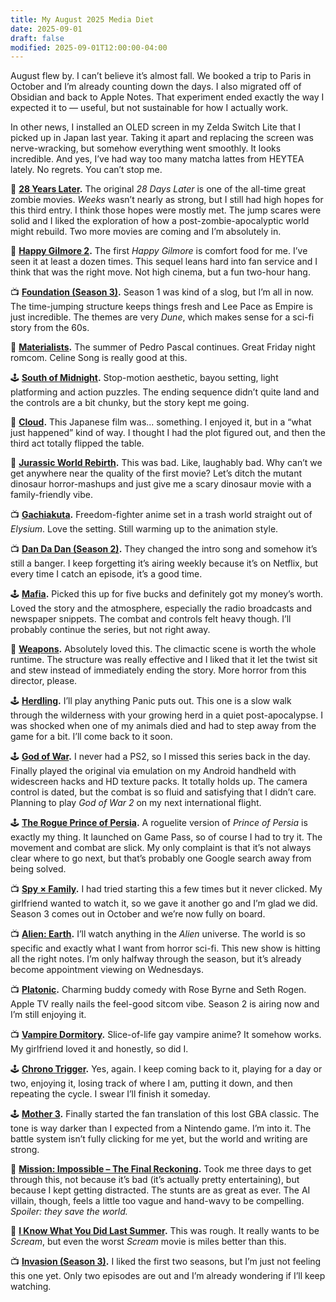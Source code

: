 ```yaml
---
title: My August 2025 Media Diet
date: 2025-09-01
draft: false
modified: 2025-09-01T12:00:00-04:00
---
```


August flew by. I can’t believe it’s almost fall. We booked a trip to Paris in October and I’m already counting down the days. I also migrated off of Obsidian and back to Apple Notes. That experiment ended exactly the way I expected it to — useful, but not sustainable for how I actually work.

In other news, I installed an OLED screen in my Zelda Switch Lite that I picked up in Japan last year. Taking it apart and replacing the screen was nerve-wracking, but somehow everything went smoothly. It looks incredible. And yes, I’ve had way too many matcha lattes from HEYTEA lately. No regrets. You can’t stop me.

🍿 **[28 Years Later](https://en.wikipedia.org/wiki/28_Years_Later).** The original *28 Days Later* is one of the all-time great zombie movies. *Weeks* wasn’t nearly as strong, but I still had high hopes for this third entry. I think those hopes were mostly met. The jump scares were solid and I liked the exploration of how a post-zombie-apocalyptic world might rebuild. Two more movies are coming and I’m absolutely in.

🍿 **[Happy Gilmore 2](https://en.wikipedia.org/wiki/Happy_Gilmore_2).** The first *Happy Gilmore* is comfort food for me. I’ve seen it at least a dozen times. This sequel leans hard into fan service and I think that was the right move. Not high cinema, but a fun two-hour hang.

📺 **[Foundation (Season 3)](https://en.wikipedia.org/wiki/Foundation_(TV_series)).** Season 1 was kind of a slog, but I’m all in now. The time-jumping structure keeps things fresh and Lee Pace as Empire is just incredible. The themes are very *Dune*, which makes sense for a sci-fi story from the 60s.

🍿 **[Materialists](https://en.wikipedia.org/wiki/Materialists_%28film%29).** The summer of Pedro Pascal continues. Great Friday night romcom. Celine Song is really good at this.

🕹️ **[South of Midnight](https://en.wikipedia.org/wiki/South_of_Midnight).** Stop-motion aesthetic, bayou setting, light platforming and action puzzles. The ending sequence didn’t quite land and the controls are a bit chunky, but the story kept me going.

🍿 **[Cloud](https://en.wikipedia.org/wiki/Cloud_%28film%29).** This Japanese film was... something. I enjoyed it, but in a “what just happened” kind of way. I thought I had the plot figured out, and then the third act totally flipped the table.

🍿 **[Jurassic World Rebirth](https://en.wikipedia.org/wiki/Jurassic_World_Rebirth).** This was bad. Like, laughably bad. Why can’t we get anywhere near the quality of the first movie? Let’s ditch the mutant dinosaur horror-mashups and just give me a scary dinosaur movie with a family-friendly vibe.

📺 **[Gachiakuta](https://en.wikipedia.org/wiki/Gachiakuta).** Freedom-fighter anime set in a trash world straight out of *Elysium*. Love the setting. Still warming up to the animation style.

📺 **[Dan Da Dan (Season 2)](https://en.wikipedia.org/wiki/Dandadan).** They changed the intro song and somehow it’s still a banger. I keep forgetting it’s airing weekly because it’s on Netflix, but every time I catch an episode, it’s a good time.

🕹️ **[Mafia](https://en.wikipedia.org/wiki/Mafia_(video_game)).** Picked this up for five bucks and definitely got my money’s worth. Loved the story and the atmosphere, especially the radio broadcasts and newspaper snippets. The combat and controls felt heavy though. I’ll probably continue the series, but not right away.

🍿 **[Weapons](https://en.wikipedia.org/wiki/Weapons_(2025_film)).** Absolutely loved this. The climactic scene is worth the whole runtime. The structure was really effective and I liked that it let the twist sit and stew instead of immediately ending the story. More horror from this director, please.

🕹️ **[Herdling](https://herdling.game).** I’ll play anything Panic puts out. This one is a slow walk through the wilderness with your growing herd in a quiet post-apocalypse. I was shocked when one of my animals died and had to step away from the game for a bit. I’ll come back to it soon.

🕹️ **[God of War](https://en.wikipedia.org/wiki/God_of_War_(2005_video_game)).** I never had a PS2, so I missed this series back in the day. Finally played the original via emulation on my Android handheld with widescreen hacks and HD texture packs. It totally holds up. The camera control is dated, but the combat is so fluid and satisfying that I didn’t care. Planning to play *God of War 2* on my next international flight.

🕹️ **[The Rogue Prince of Persia](https://en.wikipedia.org/wiki/The_Rogue_Prince_of_Persia).** A roguelite version of *Prince of Persia* is exactly my thing. It launched on Game Pass, so of course I had to try it. The movement and combat are slick. My only complaint is that it’s not always clear where to go next, but that’s probably one Google search away from being solved.

📺 **[Spy × Family](https://en.wikipedia.org/wiki/Spy_%C3%97_Family).** I had tried starting this a few times but it never clicked. My girlfriend wanted to watch it, so we gave it another go and I’m glad we did. Season 3 comes out in October and we’re now fully on board.

📺 **[Alien: Earth](https://en.wikipedia.org/wiki/Alien:_Earth).** I’ll watch anything in the *Alien* universe. The world is so specific and exactly what I want from horror sci-fi. This new show is hitting all the right notes. I’m only halfway through the season, but it’s already become appointment viewing on Wednesdays.

📺 **[Platonic](https://en.wikipedia.org/wiki/Platonic_(TV_series)).** Charming buddy comedy with Rose Byrne and Seth Rogen. Apple TV really nails the feel-good sitcom vibe. Season 2 is airing now and I’m still enjoying it.

📺 **[Vampire Dormitory](https://en.wikipedia.org/wiki/Vampire_Dormitory).** Slice-of-life gay vampire anime? It somehow works. My girlfriend loved it and honestly, so did I.

🕹️ **[Chrono Trigger](https://en.wikipedia.org/wiki/Chrono_Trigger).** Yes, again. I keep coming back to it, playing for a day or two, enjoying it, losing track of where I am, putting it down, and then repeating the cycle. I swear I’ll finish it someday.

🕹️ **[Mother 3](https://en.wikipedia.org/wiki/Mother_3).** Finally started the fan translation of this lost GBA classic. The tone is way darker than I expected from a Nintendo game. I’m into it. The battle system isn’t fully clicking for me yet, but the world and writing are strong.

🍿 **[Mission: Impossible – The Final Reckoning](https://en.wikipedia.org/wiki/Mission:_Impossible_–_The_Final_Reckoning).** Took me three days to get through this, not because it’s bad (it’s actually pretty entertaining), but because I kept getting distracted. The stunts are as great as ever. The AI villain, though, feels a little too vague and hand-wavy to be compelling. *Spoiler: they save the world.*

🍿 **[I Know What You Did Last Summer](https://en.wikipedia.org/wiki/I_Know_What_You_Did_Last_Summer_(2025_film)).** This was rough. It really wants to be *Scream*, but even the worst *Scream* movie is miles better than this.

📺 **[Invasion (Season 3)](https://en.wikipedia.org/wiki/Invasion_(2021_TV_series)).** I liked the first two seasons, but I’m just not feeling this one yet. Only two episodes are out and I’m already wondering if I’ll keep watching.